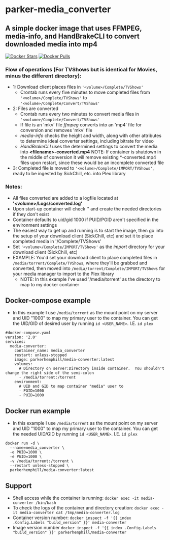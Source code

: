 # parker-media_converter
## A simple docker image that uses FFMPEG, media-info, and HandBrakeCLI to convert downloaded media into mp4
[![Docker Stars](https://img.shields.io/docker/stars/parkerhemphill/media-converter?maxAge=604800)](https://store.docker.com/community/images/parkerhemphill/media-converter) [![Docker Pulls](https://img.shields.io/docker/pulls/parkerhemphill/media-converter?maxAge=604800)](https://store.docker.com/community/images/parkerhemphill/media-converter)
### Flow of operations (For TVShows but is identical for Movies, minus the different directory):
* 1: Download client places files in `'<volume>/Complete/TVShows'`
  * Crontab runs every five minutes to move completed files from `'<volume>/Complete/TVShows'` to `'<volume>/Complete/Convert/TVShows'`
* 2: Files are converted
  * Crontab runs every two minutes to convert media files in `'<volume>/Complete/Convert/TVShows'`
  * If file is an 'mkv' file *ffmpeg* converts into an 'mp4' file for conversion and removes 'mkv' file
  * *media-info* checks the height and width, along with other attributes to determine ideal converter settings, including bitrate for video
  * *HandBrakeCLI* uses the determined settings to convert the media into **\<filename\>-converted.mp4**
  NOTE: If container is shutdown in the middle of conversion it will remove existing \*-converted.mp4 files upon restart, since these would be an incomplete converted file 
* 3: Completed file is moved to `'<volume>/Complete/IMPORT/TVShows'`, ready to be ingested by SickChill, etc. into Plex library
  
### Notes:
* All files converted are added to a logfile located at **'\<volume\>/Logs/converted.log'**
* Upon start-up container will check '<volume>' and create the needed directories if they don't exist
* Container defaults to uid/gid 1000 if PUID/PGID aren't specified in the environment settings
* The easiest way to get up and running is to start the image, then go into the setup of your download client (SickChill, etc) and set it to place completed media in '<volume>/Complete/TVShows'
* Set `'<volume>/Complete/IMPORT/TVShows'` as the *import* directory for your download client (SickChill, etc)
* EXAMPLE: You'd set your download client to place completed files in `/media/torrent/Complete/TVShows`, where they'll be grabbed and converted, then moved into `/media/torrent/Complete/IMPORT/TVShows` for your media manager to import to the Plex library
  * NOTE: In this example I've used '/media/torrent' as the directory to map to my docker container

## Docker-compose example
* In this example I use `/media/torrent` as the mount point on my server and UID "1000" to map my primary user to the container.  You can get the UID/GID of desired user by running `id <USER_NAME>`.  I.E. `id plex`
```
#docker-compose.yaml
version: '2.0'
services:
  media-converter:
    container_name: media_converter
    restart: unless-stopped
    image: parkerhemphill/media-converter:latest
    volumes:
      # Directory on server:Directory inside container.  You shouldn't change the right side of the semi-colon
      - /media/torrent:/torrent
    environment:
      # UID and GID to map container "media" user to
      - PGID=1000
      - PUID=1000
```
## Docker run example
* In this example I use `/media/torrent` as the mount point on my server and UID "1000" to map my primary user to the container.  You can get the needed UID/GID by running `id <USER_NAME>`.  I.E. `id plex`
```
docker run -d \
  --name=media_converter \
  -e PUID=1000 \
  -e PGID=1000 \
  -v /media/torrent:/torrent \
  --restart unless-stopped \
  parkerhemphill/media-converter:latest
```
## Support
* Shell access while the container is running:
 `docker exec -it media-converter /bin/bash`
* To check the logs of the container and directory creation:
 `docker exec -it media-converter cat /tmp/media-converter.log`
* Container version number:
 `docker inspect -f '{{ index .Config.Labels "build_version" }}' media-converter`
* Image version number
 `docker inspect -f '{{ index .Config.Labels "build_version" }}' parkerhemphill/media-converter`
